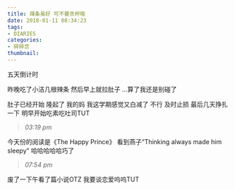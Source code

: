 ```yaml
---
title: 辣条虽好 可不要贪杯哦
date: 2018-01-11 08:34:23
tags:
- DIARIES
categories: 
- 碎碎念
thumbnail:
---
```

五天倒计时

昨晚吃了小洁几根辣条
然后早上就拉肚子
...算了我还是别碰了
<!--more-->

肚子已经开始
隆起了
我的妈
我这学期感觉又白减了
不行
及时止损
最后几天挣扎一下
明早开始吃素吃吐司TUT

>*03:19 pm*

今天份的阅读是《The Happy Prince》
看到燕子“Thinking always made him sleepy”
哈哈哈哈哈巧了

>*07:54 pm*

废了一下午看了篇小说OTZ
我要谈恋爱呜呜TUT